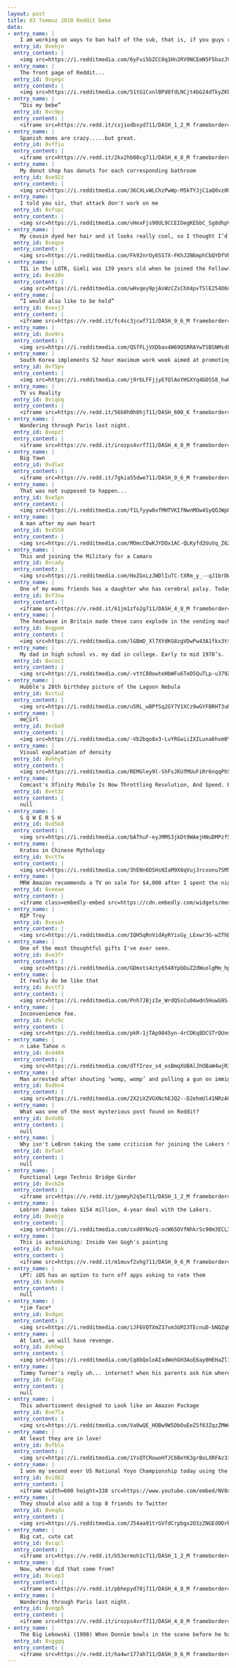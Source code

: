 ```yaml
---
layout: post
title: 03 Temmuz 2018 Reddit Debe
data:
- entry_name: |
    I am working on ways to ban half of the sub, that is, if you guys really want to. Get this to 60K(aka half the sub) upvotes that way I know this is what you all want.
  entry_id: 8vehjn
  entry_content: |
    <img src=https://i.redditmedia.com/6yFvi5bZCC0q1Hn2RV9NCEmN5F5bazJVghP42OOMgKo.jpg?s=dfaed415569471a14e1f10d765895240 frameborder=0>
- entry_name: |
    The front page of Reddit...
  entry_id: 8vgegx
  entry_content: |
    <img src=https://i.redditmedia.com/51tG1CxnlBPd8fdLNCjt4bG24dTkyZKk8g_lWDI2T44.jpg?s=1fb309746a1299517a3c39c8aa6da9dc frameborder=0>
- entry_name: |
    “Dis my bebe”
  entry_id: 8vc9py
  entry_content: |
    <iframe src=https://v.redd.it/csjiodbsyd711/DASH_1_2_M frameborder=0></iframe>
- entry_name: |
    Spanish moms are crazy.....but great.
  entry_id: 8vffiu
  entry_content: |
    <iframe src=https://v.redd.it/2kx2hb00cg711/DASH_4_8_M frameborder=0></iframe>
- entry_name: |
    My donut shop has donuts for each corresponding bathroom
  entry_id: 8ve92z
  entry_content: |
    <img src=https://i.redditmedia.com/36CXLvWLChzPwWp-M5kTYJjC1aQ0vz0UBJEulI_2zN0.jpg?s=4147ed7a18e765fe6552b757857dad29 frameborder=0>
- entry_name: |
    I told you sir, that attack don't work on me
  entry_id: 8vfspc
  entry_content: |
    <img src=https://i.redditmedia.com/vHexFjs90UL9CCEIOegKEbbC_Sg8dhpV2OsX3x288xc.gif?fm=jpg&s=2bfba7f9a851d4523b6b7c72a0811b34 frameborder=0>
- entry_name: |
    My cousin dyed her hair and it looks really cool, so I thought I’d share
  entry_id: 8veqse
  entry_content: |
    <img src=https://i.redditmedia.com/Fk92nrOy6SS7X-FKhJ2N6mphCbQYDfVhRib6v_Mgb2U.jpg?s=4bdfdac4adf2588947a949f2d30c511b frameborder=0>
- entry_name: |
    TIL in the LOTR, Gimli was 139 years old when he joined the Fellowship. He also wanted to join his father and Thorin Oakenshield on their journey to reclaim The Lonely Mountain in The Hobbit, but was denied for being too young at age 62.
  entry_id: 8ve38n
  entry_content: |
    <img src=https://i.redditmedia.com/wHvqey9pjAsWzCZsChX4pvTSlE254O6nTXvqQ684iqw.jpg?s=7f737e8bbc17fbd190295644f432526e frameborder=0>
- entry_name: |
    “I would also like to be held”
  entry_id: 8vevj3
  entry_content: |
    <iframe src=https://v.redd.it/fc4sc3jcwf711/DASH_9_6_M frameborder=0></iframe>
- entry_name: |
  entry_id: 8ve9rs
  entry_content: |
    <img src=https://i.redditmedia.com/QSfFLjVXDbav4W69QSRRAYwTSBSNMsdFaTQT5nh0KN0.jpg?s=4548ea98f96e7d7943caa26886fd9121 frameborder=0>
- entry_name: |
    South Korea implements 52 hour maximum work week aimed at promoting work-life balance.
  entry_id: 8vf5pv
  entry_content: |
    <img src=https://i.redditmedia.com/j9rbLFFjjyEfQlAoYHSXYq4bDSS8_hw0xtWITgM7upg.jpg?s=2bb6e8de33ea17d0fe5b4ca397714fa6 frameborder=0>
- entry_name: |
    TV vs Reality
  entry_id: 8viqoq
  entry_content: |
    <iframe src=https://v.redd.it/56b0h0h0hj711/DASH_600_K frameborder=0></iframe>
- entry_name: |
    Wandering through Paris last night.
  entry_id: 8vepzt
  entry_content: |
    <iframe src=https://v.redd.it/irozps4vrf711/DASH_4_8_M frameborder=0></iframe>
- entry_name: |
    Big Yawn
  entry_id: 8vdlwz
  entry_content: |
    <iframe src=https://v.redd.it/7gkia55dwe711/DASH_9_6_M frameborder=0></iframe>
- entry_name: |
    That was not supposed to happen...
  entry_id: 8ve5pn
  entry_content: |
    <img src=https://i.redditmedia.com/f1Lfyyw8xfMHTVKIfNwnMOw4SyQOJWp07fQ_uPqGr7M.jpg?s=e03157383535fd760ee2f4be267b7d4a frameborder=0>
- entry_name: |
    A man after my own heart
  entry_id: 8vd558
  entry_content: |
    <img src=https://i.redditmedia.com/MOmcCDwKJYDOx1AC-QLKyfd2UuVq_Z62Yiqiaut5QhU.png?s=8c73281264e9888d36e25271c9dd0276 frameborder=0>
- entry_name: |
    This and joining the Military for a Camaro
  entry_id: 8vcady
  entry_content: |
    <img src=https://i.redditmedia.com/HoZGxLzJWDlIuTC-tXRm_y_--qJ1brDWrMsTyBCN328.png?s=817109b1810e08b9b0c314b8e92c4d16 frameborder=0>
- entry_name: |
    One of my moms friends has a daughter who has cerebral palsy. Today, at 4 years and 10 months old she took her first steps
  entry_id: 8vf3xw
  entry_content: |
    <iframe src=https://v.redd.it/61jm1zfo2g711/DASH_4_8_M frameborder=0></iframe>
- entry_name: |
    The heatwave in Britain made these cans explode in the vending machine
  entry_id: 8vgpem
  entry_content: |
    <img src=https://i.redditmedia.com/lGBmD_Xl7XYdKG8zgVDwPw43A1fkx3ttMTKdjxcugB0.jpg?s=ab828f803712f8de030a29b519d5d6ef frameborder=0>
- entry_name: |
    My dad in high school vs. my dad in college. Early to mid 1970’s.
  entry_id: 8vcoc1
  entry_content: |
    <img src=https://i.redditmedia.com/-vttC80owteHbWFu6TeD5QuTLp-u379Z51hMvr9KfII.jpg?s=609ee309c1a056e654c1eae2cff9a86e frameborder=0>
- entry_name: |
    Hubble's 28th birthday picture of the Lagoon Nebula
  entry_id: 8vctu2
  entry_content: |
    <img src=https://i.redditmedia.com/u5RL_wBPfSq2GY7V1XCz9wGYFBRHT3uR5ujg07L36HU.jpg?s=85f0f5a5fe56b0f0ba025758ba0397cd frameborder=0>
- entry_name: |
    me🌽irl
  entry_id: 8vcba9
  entry_content: |
    <img src=https://i.redditmedia.com/-Vb2bqo8x3-LvYRGwiiIXILuna6hxm0YN_8sEg4dHjs.png?s=1f38509dc4d0cceaeb024688902dd548 frameborder=0>
- entry_name: |
    Visual explanation of density
  entry_id: 8vhhy5
  entry_content: |
    <img src=https://i.redditmedia.com/REMGley9l-ShFsJKUfMUuFiRr6nqqPhS2OmDGd0rE4s.gif?fm=jpg&s=36307c1709a25374c9729e5b02f8a96b frameborder=0>
- entry_name: |
    Comcast's Xfinity Mobile Is Now Throttling Resolution, And Speed. Even UNLIMITED Users. Details Inside.
  entry_id: 8vet3z
  entry_content: |
    null
- entry_name: |
    S Q W E R S H
  entry_id: 8vd5k8
  entry_content: |
    <img src=https://i.redditmedia.com/bAThuF-eyJMMS3jkDt9WAejHNuDMPzf5AGPptneDe68.jpg?s=e206984d07518d6c9f8811cfac1f9db3 frameborder=0>
- entry_name: |
    Kratos in Chinese Mythology
  entry_id: 8vctfw
  entry_content: |
    <img src=https://i.redditmedia.com/3hENn6DSHsNIaM9X8qVujJrcxonu7SM5ackODYhkv20.jpg?s=f0a3521f89cb7d7451fe17a501c0cb69 frameborder=0>
- entry_name: |
    MRW Amazon recommends a TV on sale for $4,000 after I spent the night looking at sub-$500 TVs.
  entry_id: 8veeae
  entry_content: |
    <iframe class=embedly-embed src=https://cdn.embedly.com/widgets/media.html?src=https%3A%2F%2Fgfycat.com%2Fifr%2FAdvancedBouncyBlueandgoldmackaw&url=https%3A%2F%2Fgfycat.com%2FAdvancedBouncyBlueandgoldmackaw&image=https%3A%2F%2Fthumbs.gfycat.com%2FAdvancedBouncyBlueandgoldmackaw-size_restricted.gif&key=2aa3c4d5f3de4f5b9120b660ad850dc9&type=text%2Fhtml&schema=gfycat width=600 height=338 scrolling=no frameborder=0 allow=autoplay; fullscreen allowfullscreen></iframe>
- entry_name: |
    RIP Troy
  entry_id: 8vesxh
  entry_content: |
    <img src=https://i.redditmedia.com/IQH5qRnVidAyRYisGy_LExwr3G-wZfhDMjXDdvk0lj8.jpg?s=1d0e72c36264c276c51cac659f819c6d frameborder=0>
- entry_name: |
    One of the most thoughtful gifts I've ever seen.
  entry_id: 8ve3fr
  entry_content: |
    <img src=https://i.redditmedia.com/GDmxts4zty6548YpbDuZZdWuolgMm_hpX_QLPYagvno.jpg?s=95c0edb0b86fbe40b1dfbb2e28827a68 frameborder=0>
- entry_name: |
    It really do be like that
  entry_id: 8vctf3
  entry_content: |
    <img src=https://i.redditmedia.com/Pnh7JBjzIe_WrdQSsCu04wdn5HuwG9S-8roHSTIs7no.jpg?s=bdef251a5d78a63ed3f99f6381363fda frameborder=0>
- entry_name: |
    Inconvenience fee.
  entry_id: 8vhz9c
  entry_content: |
    <img src=https://i.redditmedia.com/pkR-1jTAp9845yn-4rCDKq8DCSTrQUnmepRTq0V2f1M.jpg?s=6255f65f225c6895b2b82e085a83e786 frameborder=0>
- entry_name: |
    🔥 Lake Tahoe 🔥
  entry_id: 8vd404
  entry_content: |
    <img src=https://i.redditmedia.com/dTfIrov_s4_osBmqXUBAlJhOBaW4wjR3UBtrpVl88Sg.jpg?s=0f13c35a985d997851f1c5b519645442 frameborder=0>
- entry_name: |
    Man arrested after shouting ‘womp, womp’ and pulling a gun on immigration protesters
  entry_id: 8vdkn4
  entry_content: |
    <img src=https://i.redditmedia.com/2X2iXZVGXNchEJQ2--D2ehmUl41NRzACuEfYUYlyrPo.jpg?s=cbcea341d821265f98ef42eff0cd0dcf frameborder=0>
- entry_name: |
    What was one of the most mysterious post found on Reddit?
  entry_id: 8vdv8b
  entry_content: |
    null
- entry_name: |
    Why isn't LeBron taking the same criticism for joining the Lakers that KD got when he joined GSW?
  entry_id: 8vfuat
  entry_content: |
    null
- entry_name: |
    Functional Lego Technic Bridge Girder
  entry_id: 8vck2m
  entry_content: |
    <iframe src=https://v.redd.it/jpmmyh2q5e711/DASH_1_2_M frameborder=0></iframe>
- entry_name: |
    Lebron James takes $154 million, 4-year deal with the Lakers.
  entry_id: 8vebjp
  entry_content: |
    <img src=https://i.redditmedia.com/cxd0YNozQ-ocW65OVfNhkrSc90m3ECL3tHNgvnRMIV8.jpg?s=9cec3aa28a390fb402482be22eac8a5e frameborder=0>
- entry_name: |
    This is astonishing: Inside Van Gogh's painting
  entry_id: 8vfmak
  entry_content: |
    <iframe src=https://v.redd.it/m1muvf2xhg711/DASH_9_6_M frameborder=0></iframe>
- entry_name: |
    LPT: iOS has an option to turn off apps asking to rate them
  entry_id: 8vhm0m
  entry_content: |
    null
- entry_name: |
    *jim face*
  entry_id: 8vdgac
  entry_content: |
    <img src=https://i.redditmedia.com/iJF6VQTXmZ37vm3GMI3TEcnuD-bNQZq6VL2dGJKi_JM.jpg?s=47515df461e7bdcde69b1cad388e486e frameborder=0>
- entry_name: |
    At last, we will have revenge.
  entry_id: 8vhhwp
  entry_content: |
    <img src=https://i.redditmedia.com/Cq8bQoloAIxdWehGH3AoE6ay0HEHaZlIoxIfqZxVe0A.jpg?s=4208808d2f64bfe2931ccb5df5038a41 frameborder=0>
- entry_name: |
    Timmy Turner's reply uh... internet? when his parents ask him where he got wish-based things has become more believable over time.
  entry_id: 8vf1qy
  entry_content: |
    null
- entry_name: |
    This advertisment designed to Look like an Amazon Package
  entry_id: 8ve7la
  entry_content: |
    <img src=https://i.redditmedia.com/Va0wQE_HOBw9W5DbOuEeZSf63ZqzZMWd85nyQme5-H0.jpg?s=88956287b00b2c46b3e10aeecfb934dc frameborder=0>
- entry_name: |
    At least they are in love!
  entry_id: 8vfblo
  entry_content: |
    <img src=https://i.redditmedia.com/1YsQTCRowoHfJC6BeYK3grBoLXRFAz3iyVwwp_WfyTw.jpg?s=03159855258bdf2a7920969ee59d3688 frameborder=0>
- entry_name: |
    I won my second ever US National Yoyo Championship today using the song “Freebird” by Lynyrd Skynyrd and felt like an actual rockstar for 3 minutes while playing with a child’s toy
  entry_id: 8vi8b2
  entry_content: |
    <iframe width=600 height=338 src=https://www.youtube.com/embed/NV0x-dYoCNI?feature=oembed&enablejsapi=1 frameborder=0 allow=autoplay; encrypted-media allowfullscreen></iframe>
- entry_name: |
    They should also add a top 8 friends to Twitter
  entry_id: 8veqdu
  entry_content: |
    <img src=https://i.redditmedia.com/J54aa91trGVfdCrpbgx2O3zZNGEd0DrbWbk_jHEtyp8.jpg?s=e22639c40ba179ec3ca88b79e1e29b4f frameborder=0>
- entry_name: |
    Big cat, cute cat
  entry_id: 8vcqcl
  entry_content: |
    <iframe src=https://v.redd.it/b53ermoh1c711/DASH_1_2_M frameborder=0></iframe>
- entry_name: |
    Now, where did that come from?
  entry_id: 8viep3
  entry_content: |
    <iframe src=https://v.redd.it/pbhepyd78j711/DASH_4_8_M frameborder=0></iframe>
- entry_name: |
    Wandering through Paris last night.
  entry_id: 8veqp5
  entry_content: |
    <iframe src=https://v.redd.it/irozps4vrf711/DASH_4_8_M frameborder=0></iframe>
- entry_name: |
    The Big Lebowski (1998) When Donnie bowls in the scene before he has his heart attack he does not hit a strike and proceeds to examine his arm, a symptom of an impending heart attack is discomfort in the arm.
  entry_id: 8vggqq
  entry_content: |
    <iframe src=https://v.redd.it/ha4wr177ah711/DASH_9_6_M frameborder=0></iframe>
---
```

